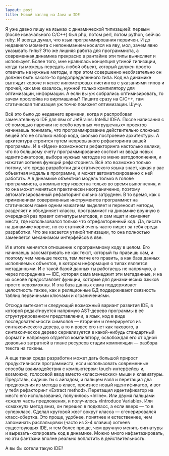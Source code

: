 ```yaml
---
layout: post
title: Новый взгляд на Java и IDE
---
```


Я уже давно пишу на языках с динамической типизацией: первым (после изначального C/C++) был php, потом perl, потом python, сейчас ruby.
И всегда думал, что язык программирования первичен.
И до недавнего момента с непониманием косился на яву, мол, зачем явно указывать типы? Это же лишняя работа для программиста, а современная динамика прекрасно в рантайме эти типы вычисляет и использует.
Более того, мне нравилась концепция утиной типизации, когда ты можешь передать любой объект, который должен просто отвечать на нужные методы, и при этом совершенно необязательно он должен быть какого-то предопределенного типа.
Код на динамике выглядит короче и яснее километровых листингов с указаниями типов и прочей, как мне казалось, нужной только компилятору для оптимизации, информации.
А если вы уж собрались оптимизировать, то зачем прослойка из виртмашины? Пишите сразу на C/C++, там статическая типизация уж точно поможет оптимизации.
Шучу.

Всё это было до недавнего времени, когда я распробовал замечательную IDE для явы от JetBrains: IntelliJ IDEA.
После написания с её помощью парочки не особо крупных «игрушечных» проектов начинаешь понимать, что программирование действительно сложных вещей это не столько набор кода, сколько построение архитектуры.
А архитектура строится путем непрерывного рефакторинга вашей программы.
И в «Идее» возможности рефакторинга настолько велики, что по большому счету программирование состоит из ввода новых идентификаторов, выбора нужных методов из меню автодополнения, и нажатия хоткеев функций рефакторинга.
Всё это возможно только потому, что среда разработки для статического языка знает, какая у вас объектная модель в программе, и может автоматизированно с ней работать.
А в динамике объектная модель только в голове программиста, а компьютеру известна только во время выполнения, и то она может меняться практически неограниченно, поэтому автоматизированный рефакторинг сильно затруднен.
В то время, как с применением совеременных инструментов программист на статическом языке одним нажатием выделяет и переносит методы, разделяет и объединяет классы, программист на динамике вручную в очередной раз правит сигнатуры методов, и сам ищет и изменяет места, где использовался только что отрефакторенный код.
Да, писать на динамике короче, но со статикой очень часто пишет за тебя среда разработки.
Что же касается утиной типизации, то она полностью заменяется механизмом интерфейсов в яве.


И в итоге меняется отношение к программному коду в целом.
Его начинаешь рассматривать не как текст, который ты правишь сам, и поэтому чем меньше текста, тем легче его править, а как база данных исполняемых объектов, в котором информация о типах является метаданными.
И с такой базой данных ты работаешь не напрямую, а через посредника — IDE, которая сама менеджит эти метаданные, и на их основе предоставляет функции, которые для динамических языков просто невозможны.
И эта база данных сама поддерживает целостность также, как и реляционные БД поддерживают связность таблиц первичными ключами и ограничениями.

Отсюда вытекает и следующий возможный вариант развития IDE, в которой редактируется напрямую AST-дерево программы в её структурированном представлении, а язык, код в виде последовательности символов — вторичен и генерируется из синтаксического дерева, а то и вовсе его нет как такового, а синтаксическое дерево сериализуется в какой-нибудь стандартный формат и напрямую отдается компилятору, освобождая его от одной довольно затратной в плане ресурсов стадии компиляции — разбора текста на токены.

А еще такая среда разработки может дать большой прирост продуктивности программиста, если использовать современные способы взаимодействия с компьютером: touch-интерфейсы и, возможно, голосовой ввод вместо «классических» мыши и клавиатуры.
Представь, сидишь ты с айпадом, и пальцем взял и перетащил два предложения из метода в класс, произнес новый идентификатор, и вот у тебя рефакторинг «Extract method».
Перетащил идентификатор на место его использования, получилось «Inline».
Или двумя пальцами «сжал» часть предложения, и получилось «Introduce Variable».
Или «смахнул» метод вниз, он перешел в подкласс, а если вверх — то в суперкласс.
Сделал круговой жест вокруг класса — сгенерировался класс-обертка.
Это проще, удобнее, понятнее и естественнее, чем запоминать распальцовки (часто из 3-4 клавиш) хоткеев существующих IDE, и тем более проще, чем вручную менять сигнатуры и вырезать-копировать код в динамике.
Можно много нафантазировать, но эти фантазии вполне реально воплотить в действительность.

А вы бы хотели такую IDE?
